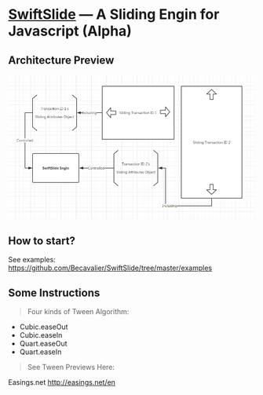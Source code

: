 [SwiftSlide](https://github.com/Becavalier/SwiftSlide) — A Sliding Engin for Javascript (Alpha)
==================================================


Architecture Preview
--------------------------------------

 ![image](https://github.com/Becavalier/SwiftSlide/blob/master/images-preview/SwiftSlide-Architecture.jpg?raw=true)


How to start?
--------------------------------------

See examples: https://github.com/Becavalier/SwiftSlide/tree/master/examples

Some Instructions
--------------------------------------

> Four kinds of Tween Algorithm: 

* Cubic.easeOut
* Cubic.easeIn
* Quart.easeOut
* Quart.easeIn

> See Tween Previews Here:

Easings.net http://easings.net/en
